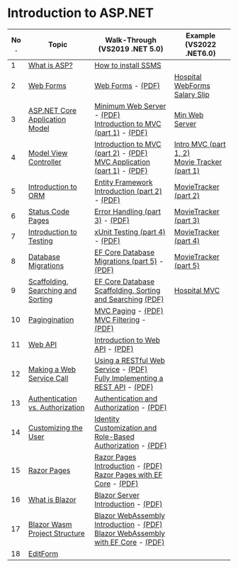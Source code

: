 # Introduction to ASP.NET

| No . | Topic                                             | Walk-Through (VS2019 .NET 5.0) | Example (VS2022 .NET6.0) |
| ---- | ------------------------------------------------- | --- | --- |
| 1    | [What is ASP?](./pages/1.md)                      | [How to install SSMS](./printable/ssms.pdf)
| 2    | [Web Forms](./pages/2.md)                         | [Web Forms](./walkthrough/1.md) - [(PDF)](./printable/w1.pdf) | [Hospital WebForms](./examples/HospitalApp/) <br> [Salary Slip](./examples/SalarySlip/)
| 3    | [ASP.NET Core Application Model](./pages/3.md)    | [Minimum Web Server](./walkthrough/2-a.md) - [(PDF)](./printable/w2a.pdf) <br> [Introduction to MVC (part 1)](./walkthrough/2-b.md) - [(PDF)](./printable/w2b.pdf) | [Min Web Server](./examples/MinimumWebServer/) |
| 4    | [Model View Controller](./pages/4.md)             | [Introduction to MVC (part 2)](./walkthrough/3.md) - [(PDF)](./printable/w3.pdf) <br> [MVC Application (part 1)](./walkthrough/4.md) - [(PDF)](./printable/w4.pdf) |  [Intro MVC (part 1, 2)](./examples/IntroMVC/) <br> [Movie Tracker (part 1)](./examples/MovieTracker-p1/) |
| 5    | [Introduction to ORM](./pages/5.md)               | [Entity Framework Introduction (part 2)](./walkthrough/5.md) - [(PDF)](./printable/w5.pdf) | [MovieTracker (part 2)](./examples/MovieTracker-p2/) |
| 6    | [Status Code Pages](./pages/6.md)                 | [Error Handling (part 3)](./walkthrough/6.md) - [(PDF)](./printable/w6.pdf) | [MovieTracker (part 3)](./examples/MovieTracker-p3/) |
| 7    | [Introduction to Testing](./pages/7.md)           | [xUnit Testing (part 4)](./walkthrough/7.md) - [(PDF)](./printable/w7.pdf) | [MovieTracker (part 4)](./examples/MovieTracker-p4/) |
| 8    | [Database Migrations](./pages/8.md)               | [EF Core Database Migrations (part 5)](./walkthrough/8.md) - [(PDF)](./printable/w8.pdf) | [MovieTracker (part 5)](./examples/MovieTracker-p5/) |
| 9    | [Scaffolding, Searching and Sorting](./pages/9.md)| [EF Core Database Scaffolding, Sorting and Searching](./walkthrough/9.md)  [(PDF)](./printable/w9.pdf) | [Hospital MVC](./examples/HospitalMVC/) |
| 10   | [Pagingination](./pages/10.md)                    | [MVC Paging](./walkthrough/10.md) - [(PDF)](./printable/w10.pdf) <br> [MVC Filtering](./walkthrough/11.md) - [(PDF)](./printable/w11.pdf) |
| 11   | [Web API](./pages/11.md)                          | [Introduction to Web API](./walkthrough/12.md) - [(PDF)](./printable/w12.pdf) |
| 12   | [Making a Web Service Call](./pages/12.md)        | [Using a RESTful Web Service](./walkthrough/13.md) - [(PDF)](./printable/w13.pdf) <br> [Fully Implementing a REST API](./walkthrough/14.md) - [(PDF)](./printable/w14.pdf) |
| 13   | [Authentication vs. Authorization](./pages/13.md) | [Authentication and Authorization](./walkthrough/15.md) -  [(PDF)](./printable/w15.pdf) |
| 14   | [Customizing the User](./pages/14.md)             | [Identity Customization and Role-Based Authorization](./walkthrough/16.md) - [(PDF)](./printable/w16.pdf) |
| 15   | [Razor Pages](./pages/15.md)                      | [Razor Pages Introduction](./walkthrough/17.md) - [(PDF)](./printable/w17.pdf) <br> [Razor Pages with EF Core](./walkthrough/18.md) - [(PDF)](./printable/w18.pdf) |
| 16   | [What is Blazor](./pages/16.md)                   | [Blazor Server Introduction](./walkthrough/19.md) - [(PDF)](./printable/w19.pdf) |
| 17   | [Blazor Wasm Project Structure](./pages/17.md)    | [Blazor WebAssembly Introduction](./walkthrough/20.md) - [(PDF)](./printable/w20.pdf) <br> [Blazor WebAssembly with EF Core](./walkthrough/21.md) - [(PDF)](./printable/w21.pdf) |
| 18   | [EditForm](./pages/18.md)                         | | |
